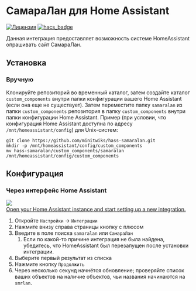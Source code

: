 # СамараЛан для Home Assistant
 [![Лицензия](https://img.shields.io/badge/%D0%9B%D0%B8%D1%86%D0%B5%D0%BD%D0%B7%D0%B8%D1%8F-MIT-yellow.svg)](https://opensource.org/licenses/MIT) [![hacs_badge](https://img.shields.io/badge/HACS-Default-green.svg)](https://github.com/custom-components/hacs)

Данная интеграция предоставляет возможность системе HomeAssistant опрашивать сайт СамараЛан.

## Установка

### Вручную
Клонируйте репозиторий во временный каталог, затем создайте каталог `custom_components` внутри папки конфигурации
вашего Home Assistant (если она еще не существует). Затем переместите папку `samaralan` из папки `custom_components` 
репозитория в папку `custom_components` внутри папки конфигурации Home Assistant.
Пример (при условии, что конфигурация Home Assistant доступна по адресу `/mnt/homeassistant/config`) для Unix-систем:
```
git clone https://github.com/minitwiks/hass-samaralan.git
mkdir -p /mnt/homeassistant/config/custom_components
mv hass-samaralan/custom_components/samaralan /mnt/homeassistant/config/custom_components
```

## Конфигурация
### Через интерфейс Home Assistant

[![​Open your Home Assistant instance and start setting up a new integration.​](https://my.home-assistant.io/badges/config_flow_start.svg)](https://my.home-assistant.io/redirect/config_flow_start/?domain=mosoblgaz)

1. Откройте `Настройки` -> `Интеграции`
1. Нажмите внизу справа страницы кнопку с плюсом
1. Введите в поле поиска `samaralan` или `СамараЛан`
   1. Если по какой-то причине интеграция не была найдена, убедитесь, что HomeAssistant был перезапущен после установки интеграции.
1. Выберите первый результат из списка
1. Нажмите кнопку `Продолжить`
1. Через несколько секунд начнётся обновление; проверяйте список ваших объектов на наличие
   объектов, чьи названия начинаются на `smrlan`.
